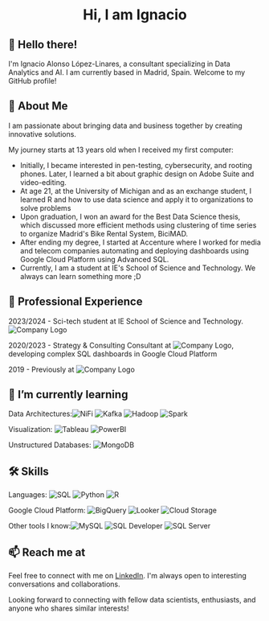 
<h1 align="center">Hi, I am Ignacio </h1>

## 👋 Hello there!

I'm Ignacio Alonso López-Linares, a consultant specializing in Data Analytics and AI. 
I am currently based in Madrid, Spain. 
Welcome to my GitHub profile!

## 🚀 About Me

I am passionate about bringing data and business together by creating innovative solutions. 

My journey starts at 13 years old when I received my first computer:
- Initially, I became interested in pen-testing, cybersecurity, and rooting phones. Later, I learned a bit about graphic design on Adobe Suite and video-editing.
- At age 21, at the University of Michigan and as an exchange student, I learned R and how to use data science and apply it to organizations to solve problems
- Upon graduation, I won an award for the Best Data Science thesis, which discussed more efficient methods using clustering of time series to organize Madrid's Bike Rental System, BiciMAD.
- After ending my degree, I started at Accenture where I worked for media and telecom companies automating and deploying dashboards using Google Cloud Platform using Advanced SQL.
- Currently, I am a student at IE's School of Science and Technology. We always can learn something more ;D

## 💼 Professional Experience
2023/2024 - Sci-tech student at IE School of Science and Technology. ![Company Logo](https://img.shields.io/badge/IE_Scitech-yellow?logo=IEBusinessSchool)

2020/2023 - Strategy & Consulting Consultant at ![Company Logo](https://img.shields.io/badge/Accenture-purple?logo=Accenture), developing complex SQL dashboards in Google Cloud Platform

2019 - Previously at ![Company Logo](https://img.shields.io/badge/PwC-orange?logo=PricewaterhouseCoopers)

## 🌱 I’m currently learning

Data Architectures:![NiFi](https://img.shields.io/badge/-NiFi-lightgrey?logo=apachenifi) ![Kafka](https://img.shields.io/badge/-Kafka-black?logo=Apachekafka) ![Hadoop](https://img.shields.io/badge/-Hadoop-yellow?logo=Apachehadoop) ![Spark](https://img.shields.io/badge/-Spark-white?logo=Apachespark) 

Visualization: ![Tableau](https://img.shields.io/badge/-Tableau-white?logo=Tableau) ![PowerBI](https://img.shields.io/badge/-PowerBI-grey?logo=PowerBI) 

Unstructured Databases: 
![MongoDB](https://img.shields.io/badge/-MongoDB-brightgreen?logo=mongodb)


## 🛠️ Skills
Languages: ![SQL](https://img.shields.io/badge/-SQL-lightgrey?logo=SQL) ![Python](https://img.shields.io/badge/-Python-yellow?logo=Python) ![R](https://img.shields.io/badge/-R-blue?logo=R)
  
Google Cloud Platform: ![BigQuery](https://img.shields.io/badge/-BigQuery-lightblue?logo=Google%20BigQuery) ![Looker](https://img.shields.io/badge/-Looker%20Studio-lightblue?logo=Looker) ![Cloud Storage](https://img.shields.io/badge/-Cloud%20Storage-lightblue?logo=Google%20Cloud%20Storage)

Other tools I know:![MySQL](https://img.shields.io/badge/-MySQL-grey?logo=mysql) ![SQL Developer](https://img.shields.io/badge/-SQL_Developer-grey?logo=SQL_Developer) ![SQL Server](https://img.shields.io/badge/-SQL_Server-grey?logo=SQL_Server)

## 📫 Reach me at

Feel free to connect with me on [LinkedIn](https://www.linkedin.com/in/ignacio-alonso-linares/). I'm always open to interesting conversations and collaborations.


Looking forward to connecting with fellow data scientists, enthusiasts, and anyone who shares similar interests!
